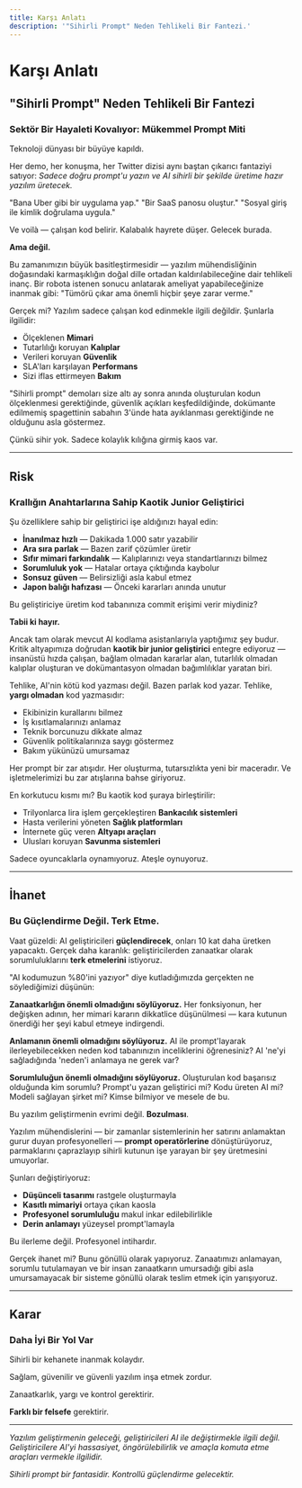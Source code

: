 ```yaml
---
title: Karşı Anlatı
description: '"Sihirli Prompt" Neden Tehlikeli Bir Fantezi.'
---
```


# Karşı Anlatı

## "Sihirli Prompt" Neden Tehlikeli Bir Fantezi

### Sektör Bir Hayaleti Kovalıyor: Mükemmel Prompt Miti

Teknoloji dünyası bir büyüye kapıldı.

Her demo, her konuşma, her Twitter dizisi aynı baştan çıkarıcı fantaziyi satıyor: _Sadece doğru prompt'u yazın ve AI sihirli bir şekilde üretime hazır yazılım üretecek._

"Bana Uber gibi bir uygulama yap."
"Bir SaaS panosu oluştur."
"Sosyal giriş ile kimlik doğrulama uygula."

Ve voilà — çalışan kod belirir. Kalabalık hayrete düşer. Gelecek burada.

**Ama değil.**

Bu zamanımızın büyük basitleştirmesidir — yazılım mühendisliğinin doğasındaki karmaşıklığın doğal dille ortadan kaldırılabileceğine dair tehlikeli inanç. Bir robota istenen sonucu anlatarak ameliyat yapabileceğinize inanmak gibi: "Tümörü çıkar ama önemli hiçbir şeye zarar verme."

Gerçek mi? Yazılım sadece çalışan kod edinmekle ilgili değildir. Şunlarla ilgilidir:

- Ölçeklenen **Mimari**
- Tutarlılığı koruyan **Kalıplar**
- Verileri koruyan **Güvenlik**
- SLA'ları karşılayan **Performans**
- Sizi iflas ettirmeyen **Bakım**

"Sihirli prompt" demoları size altı ay sonra anında oluşturulan kodun ölçeklenmesi gerektiğinde, güvenlik açıkları keşfedildiğinde, dokümante edilmemiş spagettinin sabahın 3'ünde hata ayıklanması gerektiğinde ne olduğunu asla göstermez.

Çünkü sihir yok. Sadece kolaylık kılığına girmiş kaos var.

---

## Risk

### Krallığın Anahtarlarına Sahip Kaotik Junior Geliştirici

Şu özelliklere sahip bir geliştirici işe aldığınızı hayal edin:

- **İnanılmaz hızlı** — Dakikada 1.000 satır yazabilir
- **Ara sıra parlak** — Bazen zarif çözümler üretir
- **Sıfır mimari farkındalık** — Kalıplarınızı veya standartlarınızı bilmez
- **Sorumluluk yok** — Hatalar ortaya çıktığında kaybolur
- **Sonsuz güven** — Belirsizliği asla kabul etmez
- **Japon balığı hafızası** — Önceki kararları anında unutur

Bu geliştiriciye üretim kod tabanınıza commit erişimi verir miydiniz?

**Tabii ki hayır.**

Ancak tam olarak mevcut AI kodlama asistanlarıyla yaptığımız şey budur. Kritik altyapımıza doğrudan **kaotik bir junior geliştirici** entegre ediyoruz — insanüstü hızda çalışan, bağlam olmadan kararlar alan, tutarlılık olmadan kalıplar oluşturan ve dokümantasyon olmadan bağımlılıklar yaratan biri.

Tehlike, AI'nin kötü kod yazması değil. Bazen parlak kod yazar. Tehlike, **yargı olmadan** kod yazmasıdır:

- Ekibinizin kurallarını bilmez
- İş kısıtlamalarınızı anlamaz
- Teknik borcunuzu dikkate almaz
- Güvenlik politikalarınıza saygı göstermez
- Bakım yükünüzü umursamaz

Her prompt bir zar atışıdır. Her oluşturma, tutarsızlıkta yeni bir maceradır. Ve işletmelerimizi bu zar atışlarına bahse giriyoruz.

En korkutucu kısmı mı? Bu kaotik kod şuraya birleştirilir:

- Trilyonlarca lira işlem gerçekleştiren **Bankacılık sistemleri**
- Hasta verilerini yöneten **Sağlık platformları**
- İnternete güç veren **Altyapı araçları**
- Ulusları koruyan **Savunma sistemleri**

Sadece oyuncaklarla oynamıyoruz. Ateşle oynuyoruz.

---

## İhanet

### Bu Güçlendirme Değil. Terk Etme.

Vaat güzeldi: AI geliştiricileri **güçlendirecek**, onları 10 kat daha üretken yapacaktı. Gerçek daha karanlık: geliştiricilerden zanaatkar olarak sorumluluklarını **terk etmelerini** istiyoruz.

"AI kodumuzun %80'ini yazıyor" diye kutladığımızda gerçekten ne söylediğimizi düşünün:

**Zanaatkarlığın önemli olmadığını söylüyoruz.**
Her fonksiyonun, her değişken adının, her mimari kararın dikkatlice düşünülmesi — kara kutunun önerdiği her şeyi kabul etmeye indirgendi.

**Anlamanın önemli olmadığını söylüyoruz.**
AI ile prompt'layarak ilerleyebilecekken neden kod tabanınızın inceliklerini öğrenesiniz? AI 'ne'yi sağladığında 'neden'i anlamaya ne gerek var?

**Sorumluluğun önemli olmadığını söylüyoruz.**
Oluşturulan kod başarısız olduğunda kim sorumlu? Prompt'u yazan geliştirici mi? Kodu üreten AI mi? Modeli sağlayan şirket mi? Kimse bilmiyor ve mesele de bu.

Bu yazılım geliştirmenin evrimi değil. **Bozulması**.

Yazılım mühendislerini — bir zamanlar sistemlerinin her satırını anlamaktan gurur duyan profesyonelleri — **prompt operatörlerine** dönüştürüyoruz, parmaklarını çaprazlayıp sihirli kutunun işe yarayan bir şey üretmesini umuyorlar.

Şunları değiştiriyoruz:

- **Düşünceli tasarımı** rastgele oluşturmayla
- **Kasıtlı mimariyi** ortaya çıkan kaosla
- **Profesyonel sorumluluğu** makul inkar edilebilirlikle
- **Derin anlamayı** yüzeysel prompt'lamayla

Bu ilerleme değil. Profesyonel intihardır.

Gerçek ihanet mi? Bunu gönüllü olarak yapıyoruz. Zanaatımızı anlamayan, sorumlu tutulamayan ve bir insan zanaatkarın umursadığı gibi asla umursamayacak bir sisteme gönüllü olarak teslim etmek için yarışıyoruz.

---

## Karar

### Daha İyi Bir Yol Var

Sihirli bir kehanete inanmak kolaydır.

Sağlam, güvenilir ve güvenli yazılım inşa etmek zordur.

Zanaatkarlık, yargı ve kontrol gerektirir.

**Farklı bir felsefe** gerektirir.

<PageCTA
  title="Farklı Bir Yolu Keşfedin"
  subtitle="Kontrollü Güçlendirmenin AI'yi kehanetten hassas araca nasıl dönüştürdüğünü öğrenin"
  buttonText="Felsefemizi Okuyun"
  buttonLink="/tr/philosophy"
  buttonStyle="secondary"
/>

---

_Yazılım geliştirmenin geleceği, geliştiricileri AI ile değiştirmekle ilgili değil. Geliştiricilere AI'yi hassasiyet, öngörülebilirlik ve amaçla komuta etme araçları vermekle ilgilidir._

_Sihirli prompt bir fantasidir. Kontrollü güçlendirme gelecektir._
